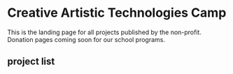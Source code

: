

# Creative Artistic Technologies Camp

This is the landing page for all projects published by the non-profit.  Donation pages coming soon for our school programs.

## project list

